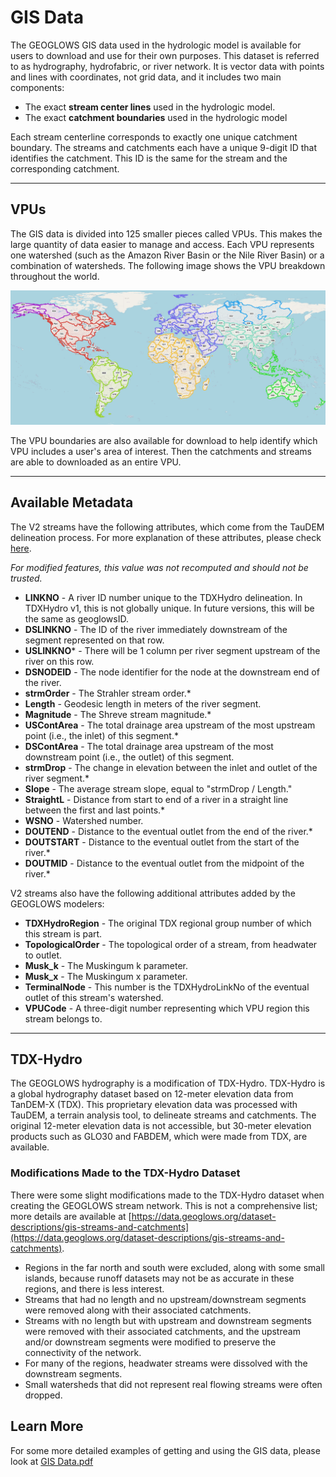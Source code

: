 # GIS Data


The GEOGLOWS GIS data used in the hydrologic model is available for users to download and use for their own purposes. This dataset is referred to as hydrography, hydrofabric, or river network. It is vector data with points and lines with coordinates, not grid data, and it includes two main components:

- The exact **stream center lines** used in the hydrologic model.  
- The exact **catchment boundaries** used in the hydrologic model

Each stream centerline corresponds to exactly one unique catchment boundary. The streams and catchments each have a unique 9-digit ID that identifies the catchment. This ID is the same for the stream and the corresponding catchment.

---

## VPUs

The GIS data is divided into 125 smaller pieces called VPUs. This makes the large quantity of data easier to manage and access. Each VPU represents one watershed (such as the Amazon River Basin or the Nile River Basin) or a combination of watersheds. The following image shows the VPU breakdown throughout the world.

![image](vpu-boundary.png)

The VPU boundaries are also available for download to help identify which VPU includes a user's area of interest. Then the catchments and streams are able to downloaded as an entire VPU.

---

## Available Metadata

The V2 streams have the following attributes, which come from the TauDEM delineation process. For more explanation of these attributes, please check [here](https://hydrology.usu.edu/taudem/taudem5/help53/StreamReachAndWatershed.html).

*For modified features, this value was not recomputed and should not be trusted.*

- **LINKNO** - A river ID number unique to the TDXHydro delineation. In TDXHydro v1, this is not globally unique. In future versions, this will be the same as geoglowsID.  
- **DSLINKNO** - The ID of the river immediately downstream of the segment represented on that row.  
- **USLINKNO*** - There will be 1 column per river segment upstream of the river on this row.  
- **DSNODEID** - The node identifier for the node at the downstream end of the river.  
- **strmOrder** - The Strahler stream order.*  
- **Length** - Geodesic length in meters of the river segment.  
- **Magnitude** - The Shreve stream magnitude.*  
- **USContArea** - The total drainage area upstream of the most upstream point (i.e., the inlet) of this segment.*  
- **DSContArea** - The total drainage area upstream of the most downstream point (i.e., the outlet) of this segment.  
- **strmDrop** - The change in elevation between the inlet and outlet of the river segment.*  
- **Slope** - The average stream slope, equal to "strmDrop / Length."  
- **StraightL** - Distance from start to end of a river in a straight line between the first and last points.*  
- **WSNO** - Watershed number.  
- **DOUTEND** - Distance to the eventual outlet from the end of the river.*  
- **DOUTSTART** - Distance to the eventual outlet from the start of the river.*  
- **DOUTMID** - Distance to the eventual outlet from the midpoint of the river.*  

V2 streams also have the following additional attributes added by the GEOGLOWS modelers:  

- **TDXHydroRegion** - The original TDX regional group number of which this stream is part.  
- **TopologicalOrder** - The topological order of a stream, from headwater to outlet.  
- **Musk_k** - The Muskingum k parameter.  
- **Musk_x** - The Muskingum x parameter.  
- **TerminalNode** - This number is the TDXHydroLinkNo of the eventual outlet of this stream's watershed.  
- **VPUCode** - A three-digit number representing which VPU region this stream belongs to.  


---

## TDX-Hydro

The GEOGLOWS hydrography is a modification of TDX-Hydro. TDX-Hydro is a global hydrography dataset based on 12-meter elevation data from TanDEM-X (TDX). This proprietary elevation data was processed with TauDEM, a terrain analysis tool, to delineate streams and catchments. The original 12-meter elevation data is not accessible, but 30-meter elevation products such as GLO30 and FABDEM, which were made from TDX, are available.

### Modifications Made to the TDX-Hydro Dataset
There were some slight modifications made to the TDX-Hydro dataset when creating the GEOGLOWS stream network. This is not a comprehensive list; more details are available at [https://data.geoglows.org/dataset-descriptions/gis-streams-and-catchments](https://data.geoglows.org/dataset-descriptions/gis-streams-and-catchments).

- Regions in the far north and south were excluded, along with some small islands, because runoff datasets may not be as accurate in these regions, and there is less interest.
- Streams that had no length and no upstream/downstream segments were removed along with their associated catchments.
- Streams with no length but with upstream and downstream segments were removed with their associated catchments, and the upstream and/or downstream segments were modified to preserve the connectivity of the network.
- For many of the regions, headwater streams were dissolved with the downstream segments.
- Small watersheds that did not represent real flowing streams were often dropped.

## Learn More  

For some more detailed examples of getting and using the GIS data, please look at [GIS Data.pdf](https://drive.google.com/file/d/10NrEV3GAQlI5OypeWn6pCAInDiGBFHLX/view?usp=sharing)
